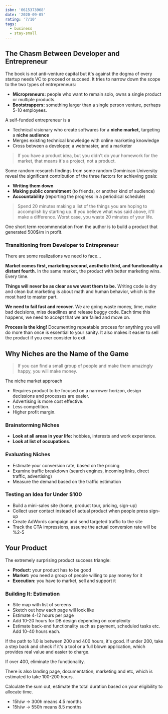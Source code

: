 ```yaml
---
isbn: '0615373968'
date: '2020-09-05'
rating: '7/10'
tags:
  - business
  - stay-small
---
```


## The Chasm Between Developer and Entrepreneur

The book is not anti-venture capital but it's against the dogma of every startup needs VC to proceed or succeed. It tries to narrow down the scope to the two types of entrepreneurs:

- **Micropreneurs:** people who want to remain solo, owns a single product or multiple products.
- **Bootstrappers:** something larger than a single person venture, perhaps 5-10 employees.

A self-funded entrepreneur is a

- Technical visionary who create softwares for a **niche market,** targeting a **niche audience**
- Merges existing technical knowledge with online marketing knowledge
- Cross between a developer, a webmaster, and a marketer

> If you have a product idea, but you didn't do your homework for the market, that means it's a project, not a product.

Some random research findings from some random Dominican University reveal the significant contribution of the three factors for achieving goals:

- **Writing them down**
- **Making public commitment** (to friends, or another kind of audience)
- **Accountability** (reporting the progress in a periodical schedule)

> Spend 20 minutes making a list of the things you are hoping to accomplish by starting up. If you believe what was said above, it'll make a difference. Worst case, you waste 20 minutes of your life.

One short term recommendation from the author is to build a product that generated 500\$/m in profit.

### Transitioning from Developer to Entrepreneur

There are some realizations we need to face...

**Market comes first, marketing second, aesthetic third, and functionality a distant fourth.** In the same market, the product with better marketing wins. Every time.

**Things will never be as clear as we want them to be.** Writing code is dry and clean but marketing is about math and human behavior, which is the most hard to master part.

**We need to fail fast and recover.** We are going waste money, time, make bad decisions, miss deadlines and release buggy code. Each time this happens, we need to accept that we are failed and move on.

**Process is the king!** Documenting repeatable process for anything you will do more than once is essential to your sanity. It also makes it easier to sell the product if you ever consider to exit.

## Why Niches are the Name of the Game

> If you can find a small group of people and make them amazingly happy, you will make money.

The niche market approach

- Requires product to be focused on a narrower horizon, design decissions and processes are easier.
- Advertising is more cost effective.
- Less competition.
- Higher profit margin.

### Brainstorming Niches

- **Look at all areas in your life:** hobbies, interests and work experience.
- **Look at list of occupations.**

### Evaluating Niches

- Estimate your conversion rate, based on the pricing
- Examine traffic breakdown (search engines, incoming links, direct traffic, advertising)
- Measure the demand based on the traffic estimation

### Testing an Idea for Under \$100

- Build a mini-sales site (home, product tour, pricing, sign-up)
- Collect user contact instead of actual product when people press sign-up
- Create AdWords campaign and send targeted traffic to the site
- Track the CTA impressions, assume the actual conversion rate will be %2-5

## Your Product

The extremely surprising product success triangle:

- **Product:** your product has to be good
- **Market:** you need a group of people willing to pay money for it
- **Execution:** you have to market, sell and support it

### Building It: Estimation

- Site map with list of screens
- Sketch out how each page will look like
- Estimate 4-12 hours per page
- Add 10-20 hours for DB design depending on complexity
- Estimate back-end functionality such as payment, scheduled tasks etc. Add 10-40 hours each.

If the path to 1.0 is between 200 and 400 hours, it's good. If under 200, take a step back and check if it's a tool or a full blown application, which provides real value and easier to charge.

If over 400, eliminate the functionality.

There is also landing page, documentation, marketing and etc, which is estimated to take 100-200 hours.

Calculate the sum out, estimate the total duration based on your eligibility to allocate time.

- 15h/w → 300h means 4.5 months
- 15h/w → 550h means 8.5 months
